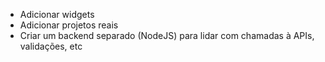 - Adicionar widgets
- Adicionar projetos reais
- Criar um backend separado (NodeJS) para lidar com chamadas à APIs, validações, etc
